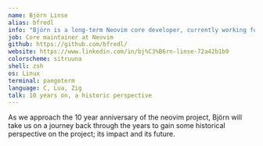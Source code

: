 ```yaml
---
name: Björn Linse
alias: bfredl
info: "Björn is a long-term Neovim core developer, currently working full time for the project."
job: Core maintainer at Neovim
github: https://github.com/bfredl/
website: https://www.linkedin.com/in/bj%C3%B6rn-linse-72a42b1b9
colorscheme: sitruuna
shell: zsh
os: Linux
terminal: pangoterm
language: C, Lua, Zig
talk: 10 years on, a historic perspective
---
```


As we approach the 10 year anniversary of the neovim project, Björn will take us on a journey back through the years to gain some historical perspective on the project; its impact and its future.
